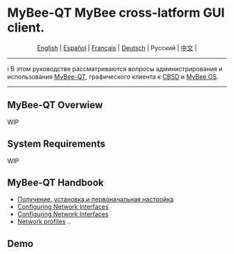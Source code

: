 # MyBee-QT MyBee cross-latform GUI client.

<p align="center">
  <a href="/README.md">English</a> |
  <a href="/README.es.md">Español</a> |
  <a href="/README.fr.md">Français</a> |
  <a href="/README.de.md">Deutsch</a> |
  <span>Русский</span> |
  <a href="/README.ch.md">中文</a> |
</p>

---

:information_source: В этом руководстве рассматриваются вопросы администрирования и использования [MyBee-QT](https://github.com/myb-project/mybee-qt), графического клиента к [CBSD](https://github.com/cbsd/cbsd) и [MyBee OS](https://myb.convectix.com/).

---

## MyBee-QT Overwiew

WIP

## System Requirements

WIP

## MyBee-QT Handbook

* [Получение, установка и первоначальная настройка](docs/ru/get-myb-qt.md)
* [Configuring Network Interfaces](docs/ru/network.md)
* [Configuring Network Interfaces](docs/ru/network.md)
* [Network profiles](docs/en/netprofile.md)
..

## Demo

